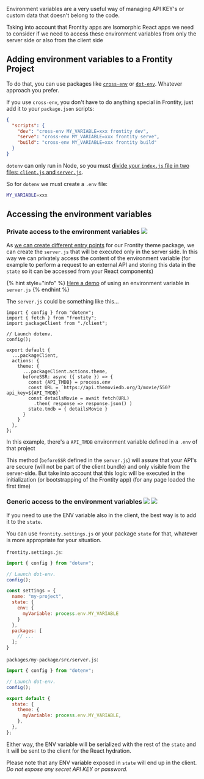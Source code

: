 Environment variables are a very useful way of managing API KEY's or custom data that doesn't belong to the code.

Taking into account that Frontity apps are Isomorphic React apps we need to consider if we need to access these environment variables from only the server side or also from the client side

## Adding environment variables to a Frontity Project 

To do that, you can use packages like [`cross-env`](https://www.npmjs.com/package/cross-env) or [`dot-env`](https://github.com/motdotla/dotenv). Whatever approach you prefer.

If you use `cross-env`, you don't have to do anything special in Frontity, just add it to your `package.json` scripts:

```json
{
  "scripts": {
    "dev": "cross-env MY_VARIABLE=xxx frontity dev",
    "serve": "cross-env MY_VARIABLE=xxx frontity serve",
    "build": "cross-env MY_VARIABLE=xxx frontity build"
  }
}
```

`dotenv` can only run in Node, so you must [divide your `index.js` file in two files: `client.js` and `server.js`](https://docs.frontity.org/learning-frontity/packages#entry-points).

So for `dotenv` we must create a `.env` file:

```bash
MY_VARIABLE=xxx
```

## Accessing the environment variables 

### Private access to the environment variables ![](https://img.shields.io/badge/SERVER-7950f2.svg)

As [we can create different entry points](#) for our Frontity theme package, we can create the `server.js` that will be executed only in the server side. In this way we can privately access the content of the environment variable (for example to perform a request to an external API and storing this data in the `state` so it can be accessed from your React components) 

{% hint style="info" %}
[Here a demo](https://github.com/frontity-juanmaguitar/demo-frontity-env-variables-server) of using an environment variable in `server.js`
{% endhint %}


The `server.js` could be something like this... 

```
import { config } from "dotenv";
import { fetch } from "frontity";
import packageClient from "./client";

// Launch dotenv.
config();

export default {
  ...packageClient,
  actions: {
    theme: {
      ...packageClient.actions.theme,
      beforeSSR: async ({ state }) => {
        const {API_TMDB} = process.env
        const URL = `https://api.themoviedb.org/3/movie/550?api_key=${API_TMDB}`
        const detailsMovie = await fetch(URL)
          .then( response => response.json() )
        state.tmdb = { detailsMovie }
      }
    }
  },
};
```

In this example, there's a `API_TMDB` environment variable defined in a `.env` of that project

This method (`beforeSSR` defined in the `server.js`) will assure that your API's are secure (will not be part of the client bundle) and only visible from the server-side. But take into account that this logic will be executed in the initialization (or bootstrapping of the Frontity app)  (for any page loaded the first time)

### Generic access to the environment variables ![](https://img.shields.io/badge/SERVER-7950f2.svg) ![](https://img.shields.io/badge/CLIENT-fd7e14.svg)

If you need to use the ENV variable also in the client, the best way is to add it to the `state`.

You can use `frontity.settings.js` or your package `state` for that, whatever is more appropriate for your situation.

`frontity.settings.js`:

```js
import { config } from "dotenv";

// Launch dot-env.
config();

const settings = {
  name: "my-project",
  state: {
    env: {
      myVariable: process.env.MY_VARIABLE
    }
  },
  packages: [
    // ...
  ];
}
```

`packages/my-package/src/server.js`:

```js
import { config } from "dotenv";

// Launch dot-env.
config();

export default {
  state: {
    theme: {
      myVariable: process.env.MY_VARIABLE,
    },
  },
};
```

Either way, the ENV variable will be serialized with the rest of the `state` and it will be sent to the client for the React hydration.

Please note that any ENV variable exposed in `state` will end up in the client. *Do not expose any secret API KEY or password.*